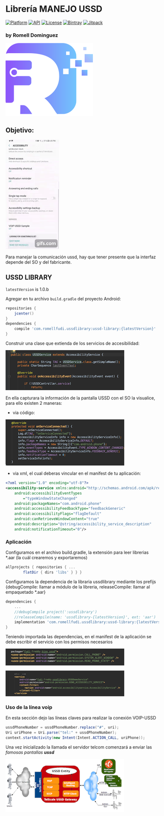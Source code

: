 # Librería MANEJO USSD 

[![Platform](https://img.shields.io/badge/platform-android-brightgreen.svg)](https://developer.android.com/index.html)
[![API](https://img.shields.io/badge/API-17%2B-brightgreen.svg?style=flat)](https://android-arsenal.com/api?level=17) 
[![License](https://img.shields.io/badge/license-Apache%202.0-blue.svg)](https://github.com/romellfudi/VoIpUSSDSample/blob/master/LICENSE)
[![Bintray](https://img.shields.io/bintray/v/romllz489/maven/ussd-library.svg)](https://bintray.com/romllz489/maven/ussd-library)
[![Jitpack](https://jitpack.io/v/romellfudi/VoIpUSSDSample.svg)](https://jitpack.io/#romellfudi/VoIpUSSDSample)

### by Romell Dominguez
[![](snapshot/icono.png)](https://www.romellfudi.com/)

## Objetivo:

![](snapshot/device_recored.gif#gif)

Para manejar la comunicación ussd, hay que tener presente que la interfaz depende del SO y del fabricante.

## USSD LIBRARY

`latestVersion` is 1.0.b

Agregar en tu archivo `build.gradle` del proyecto Android:

```groovy
repositories {
    jcenter()
}
dependencies {
    compile 'com.romellfudi.ussdlibrary:ussd-library:{latestVersion}'
}
```

Construir una clase que extienda de los servicios de accesibilidad:

![image](snapshot/G.png#center)

En ella capturara la información de la pantalla USSD con el SO la visualice, para ello existen 2 maneras:

* via código:

![image](snapshot/H.png#center)

* via xml, el cual deberas vincular en el manifest de tu aplicación:

```xml
<?xml version="1.0" encoding="utf-8"?>
<accessibility-service xmlns:android="http://schemas.android.com/apk/res/android"
    android:accessibilityEventTypes
        ="typeWindowStateChanged"
    android:packageNames="com.android.phone"
    android:accessibilityFeedbackType="feedbackGeneric"
    android:accessibilityFlags="flagDefault"
    android:canRetrieveWindowContent="true"
    android:description="@string/accessibility_service_description"
    android:notificationTimeout="0"/>
```


### Aplicación

Configuramos en el archivo build.gradle, la extensión para leer librerias *.aar (la cuál crearemos y exportaremos)

```gradle
allprojects { repositories { ...
        flatDir { dirs 'libs' } } }
```

Configuramos la dependencia de la libraria ussdlibrary mediante los prefijs {debugCompile: llamar a módulo de la libreria, releaseCompile: llamar al empaquetado *.aar}

```gradle
dependencies {
    ...
    //debugCompile project(':ussdlibrary')
    //releaseCompile(name: 'ussdlibrary-{latestVersion}', ext: 'aar')
    implementation 'com.romellfudi.ussdlibrary:ussd-library:{latestVersion}'
}
```


Teniendo importada las dependencias, en el manifest de la aplicación se debe escribir el servicio con los permisos necesarios

![image](snapshot/J.png#center)

![image](snapshot/F.png#center)

### Uso de la línea voip

En esta sección dejo las líneas claves para realizar la conexión VOIP-USSD

```java
ussdPhoneNumber = ussdPhoneNumber.replace("#", uri);
Uri uriPhone = Uri.parse("tel:" + ussdPhoneNumber);
context.startActivity(new Intent(Intent.ACTION_CALL, uriPhone));
```

Una vez inicializado la llamada el servidor telcom comenzará a enviar las *famosas pantallas **ussd***

![image](snapshot/telcom.png#center)

<style>
img[src*='#center'] { 
    width:390px;
    display: block;
    margin: auto;
}
img[src*='#gif'] { 
    width:200px;
    display: block;
    margin: auto;
}
</style>